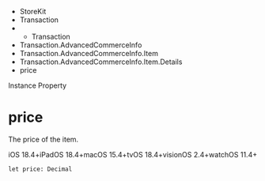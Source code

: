 

- StoreKit
- Transaction
- 
  - Transaction
- Transaction.AdvancedCommerceInfo
- Transaction.AdvancedCommerceInfo.Item
- Transaction.AdvancedCommerceInfo.Item.Details
-  price 

Instance Property

# price

The price of the item.

iOS 18.4+iPadOS 18.4+macOS 15.4+tvOS 18.4+visionOS 2.4+watchOS 11.4+

``` source
let price: Decimal
```

